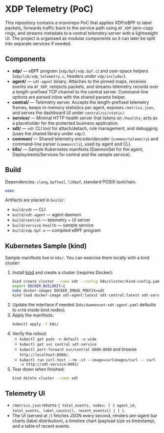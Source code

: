# XDP Telemetry (PoC)

This repository contains a monorepo PoC that applies XDP/eBPF to label packets, forwards traffic back to the service path using `AF_XDP` zero-copy rings, and streams metadata to a central telemetry server with a lightweight UI. The project is organised as modular components so it can later be split into separate services if needed.

## Components

- **xdp/** — eBPF program (`xdp/bpf/xdp.bpf.c`) and user-space helpers (`xdp/lib/xdp_telemetry.c`, headers under `xdp/include/`).
- **agent/** — `xdt-agent` binary. Attaches to the pinned maps, receives events via `AF_XDP`, reinjects packets, and streams telemetry records over a length-prefixed TCP channel to the central server. Command-line options are parsed inline with the shared params helper.
- **central/** — Telemetry server. Accepts the length-prefixed telemetry frames, keeps in-memory statistics per agent, exposes `/metrics.json`, and serves the dashboard UI under `central/ui/static/`.
- **service/** — Minimal HTTP health server that listens on `/healthz`; acts as a placeholder for the protected business application.
- **xdt/** — `xdt` CLI tool for attach/detach, rule management, and debugging (uses the shared library under `xdp/`).
- **common/** — Shared telemetry encoder/decoder (`common/telemetry`) and command-line parser (`common/cli`), used by agent and CLI.
- **k8s/** — Sample Kubernetes manifests (DaemonSet for the agent, Deployments/Services for central and the sample service).

## Build

Dependencies: `clang`, `bpftool`, `libbpf`, standard POSIX toolchain.

```bash
make
```

Artifacts are placed in `build/`:

- `build/xdt` — CLI
- `build/xdt-agent` — agent daemon
- `build/central` — telemetry + UI server
- `build/service-health` — sample service
- `build/xdp.bpf.o` — compiled eBPF program

## Kubernetes Sample (kind)

Sample manifests live in `k8s/`. You can exercise them locally with a kind cluster:

1. Install [kind](https://kind.sigs.k8s.io/) and create a cluster (requires Docker):
   ```bash
   kind create cluster --name xdt --config k8s/cluster/kind-config.yaml
   export DOCKER_BUILDKIT=1
   make docker-images DOCKER_IMAGE_PREFIX=xdt
   kind load docker-image xdt-agent:latest xdt-central:latest xdt-service:latest xdt-xdt:latest --name xdt
   ```
2. Update the interface if needed (`k8s/daemonset-xdt-agent.yaml` defaults to `eth0` inside kind nodes).
3. Apply the manifests:
   ```bash
   kubectl apply -f k8s/
   ```
4. Verify the rollout:
   - `kubectl get pods -n default -o wide`
   - `kubectl get svc central xdt-service`
   - `kubectl port-forward svc/central 8080:8080` and browse `http://localhost:8080/`.
   - `kubectl run curl-test --rm -it --image=curlimages/curl -- curl -s http://xdt-service:8081/`
5. Tear down when finished:
   ```bash
   kind delete cluster --name xdt
   ```

## Telemetry UI

- `/metrics.json` returns `{ total_events, nodes: [ { agent_id, total_events, label_counts[], recent_events[] } ] }`.
- The UI (served at `/`) fetches JSON every second, renders per-agent bar charts (label distribution), a timeline chart (payload size vs timestamp), and a table of recent events.
